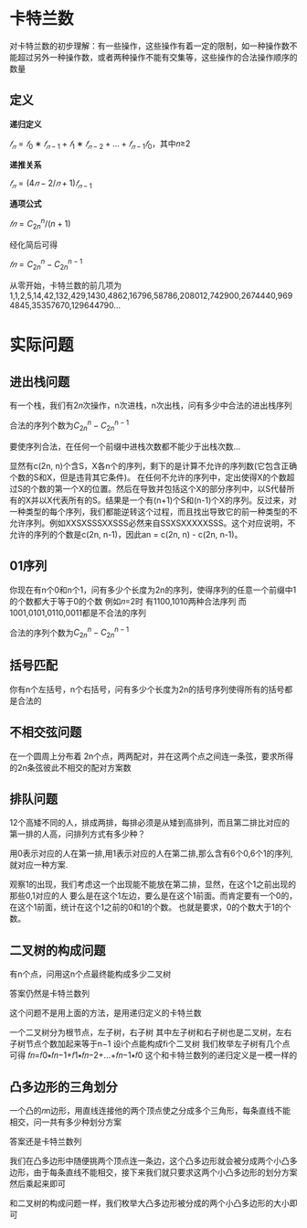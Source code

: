 # 卡特兰数

对卡特兰数的初步理解：有一些操作，这些操作有着一定的限制，如一种操作数不能超过另外一种操作数，或者两种操作不能有交集等，这些操作的合法操作顺序的数量

## 定义

**递归定义**

$𝑓_𝑛=𝑓_0∗𝑓_{𝑛−1}+𝑓_1∗𝑓_{𝑛−2}+…+𝑓_{𝑛−1}𝑓_0$，其中𝑛≥2

**递推关系**

$𝑓_𝑛=(4𝑛−2/𝑛+1)𝑓_{𝑛−1}$

**通项公式**

$𝑓𝑛=C_{2n}^n/(n+1)$

经化简后可得

$𝑓𝑛=C_{2n}^n - C_{2n}^{n-1}$

从零开始，卡特兰数的前几项为1,1,2,5,14,42,132,429,1430,4862,16796,58786,208012,742900,2674440,9694845,35357670,129644790… 

# 实际问题

## 进出栈问题

有一个栈，我们有2𝑛次操作，n次进栈，n次出栈，问有多少中合法的进出栈序列

合法的序列个数为$C_{2n}^n - C_{2n}^{n-1}$

要使序列合法，在任何一个前缀中进栈次数都不能少于出栈次数…

显然有c(2n, n)个含S，X各n个的序列，剩下的是计算不允许的序列数(它包含正确个数的S和X，但是违背其它条件)。 在任何不允许的序列中，定出使得X的个数超过S的个数的第一个X的位置。然后在导致并包括这个X的部分序列中，以S代替所有的X并以X代表所有的S。结果是一个有(n+1)个S和(n-1)个X的序列。反过来，对一种类型的每个序列，我们都能逆转这个过程，而且找出导致它的前一种类型的不允许序列。例如XXSXSSSXXSSS必然来自SSXSXXXXXSSS。这个对应说明，不允许的序列的个数是c(2n, n-1)，因此an = c(2n, n) - c(2n, n-1)。

## 01序列

你现在有n个0和n个1，问有多少个长度为2n的序列，使得序列的任意一个前缀中1的个数都大于等于0的个数
例如𝑛=2时
有1100,1010两种合法序列
而1001,0101,0110,0011都是不合法的序列

合法的序列个数为$C_{2n}^n - C_{2n}^{n-1}$

## 括号匹配

你有n个左括号，n个右括号，问有多少个长度为2n的括号序列使得所有的括号都是合法的

## 不相交弦问题

在一个圆周上分布着 2n个点，两两配对，并在这两个点之间连一条弦，要求所得的2n条弦彼此不相交的配对方案数

## 排队问题

12个高矮不同的人，排成两排，每排必须是从矮到高排列，而且第二排比对应的第一排的人高，问排列方式有多少种？

用0表示对应的人在第一排,用1表示对应的人在第二排,那么含有6个0,6个1的序列,就对应一种方案.

观察1的出现，我们考虑这一个出现能不能放在第二排，显然，在这个1之前出现的那些0,1对应的人 要么是在这个1左边，要么是在这个1前面。而肯定要有一个0的，在这个1前面，统计在这个1之前的0和1的个数。 也就是要求，0的个数大于1的个数。

## 二叉树的构成问题

有n个点，问用这n个点最终能构成多少二叉树

答案仍然是卡特兰数列

这个问题不是用上面的方法，是用递归定义的卡特兰数

一个二叉树分为根节点，左子树，右子树
其中左子树和右子树也是二叉树，左右子树节点个数加起来等于n−1
设i个点能构成fi个二叉树
我们枚举左子树有几个点可得
𝑓𝑛=𝑓0∗𝑓𝑛−1+𝑓1∗𝑓𝑛−2+…+𝑓𝑛−1∗𝑓0
这个和卡特兰数列的递归定义是一模一样的

## 凸多边形的三角划分

一个凸的𝑛n边形，用直线连接他的两个顶点使之分成多个三角形，每条直线不能相交，问一共有多少种划分方案

答案还是卡特兰数列

我们在凸多边形中随便挑两个顶点连一条边，这个凸多边形就会被分成两个小凸多边形，由于每条直线不能相交，接下来我们就只要求这两个小凸多边形的划分方案然后乘起来即可

和二叉树的构成问题一样，我们枚举大凸多边形被分成的两个小凸多边形的大小即可